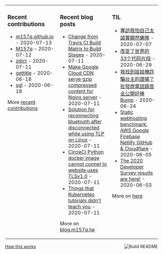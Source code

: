<table><tr><td valign="top">

### Recent contributions
<!-- recent_contributions starts -->
* [m157q.github.io](https://github.com/M157q/m157q.github.io) - 2020-07-13
* [M157q](https://github.com/M157q/M157q) - 2020-07-12
* [zdict](https://github.com/zdict/zdict) - 2020-07-11
* [gettitle](https://github.com/M157q/gettitle) - 2020-06-18
* [sgl](https://github.com/M157q/sgl) - 2020-06-18
<!-- recent_contributions ends -->
More [recent contributions](https://github.com/M157q/M157q/blob/main/recent_contributions.md)
</td><td valign="top">

### Recent blog posts
<!-- blog starts -->
* [Change from Travis CI Build Matrix to Build Stages](https://blog.m157q.tw/posts/2020/07/11/change-from-travis-ci-build-matrix-to-build-stages/) - 2020-07-11
* [Make Google Cloud CDN serve gzip compressed content for Nginx server](https://blog.m157q.tw/posts/2020/07/11/make-google-cloud-cdn-serve-gzip-compressed-content-for-nginx-server/) - 2020-07-11
* [Solution for reconnecting bluetooth after disconnected while using TLP on Linux](https://blog.m157q.tw/posts/2020/07/11/solution-for-reconnecting-bluetooth-after-disconnected-while-using-tlp-on-linux/) - 2020-07-11
* [CircleCI Python docker image cannot connet to website uses TLSv1.0](https://blog.m157q.tw/posts/2020/07/11/circleci-python-docker-image-cannot-connet-to-website-uses-tlsv1-0/) - 2020-07-11
* [Things that Kubernetes tutorials didn't teach you](https://blog.m157q.tw/posts/2020/07/11/things-that-kubernetes-tutorials-didnt-teach-you/) - 2020-07-11
<!-- blog ends -->
More on [blog.m157q.tw](https://blog.m157q.tw/)
</td><td valign="top">

### TIL
<!-- tils starts -->
* [專訪我怕自己太誠實顯然樂隊](https://github.com/M157q/m157q.github.io/issues/1130) - 2020-07-07
* [改变了世界的33个代码片段](https://github.com/M157q/m157q.github.io/issues/1129) - 2020-06-29
* [我找到娃娃機詐騙台主的證據了批發商電話錄音全公開好棒Bump](https://github.com/M157q/m157q.github.io/issues/1128) - 2020-06-24
* [Static webhosting benchmark: AWS Google Firebase Netlify GitHub & Cloudflare](https://github.com/M157q/m157q.github.io/issues/1127) - 2020-06-05
* [The 2020 Developer Survey results are here!](https://github.com/M157q/m157q.github.io/issues/1126) - 2020-06-03
<!-- tils ends -->
More on [here](https://github.com/M157q/m157q.github.io/issues?q=is%3Aissue+is%3Aopen+sort%3Aupdated-desc)
</td></tr></table>

<a href="https://github.com/M157q/M157q/actions"><img src="https://github.com/M157q/M157q/workflows/Build%20README/badge.svg" align="right" alt="Build README"></a> <a href="https://simonwillison.net/2020/Jul/10/self-updating-profile-readme/">How this works</a>
